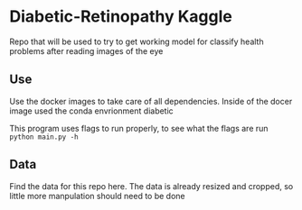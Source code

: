 # Diabetic-Retinopathy Kaggle

Repo that will be used to try to get working model for classify health problems after reading images of the eye

## Use

Use the docker images to take care of all dependencies.  Inside of the docer image used the conda envrionment diabetic

This program uses flags to run properly, to see what the flags are run ```python main.py -h```

## Data

Find the data for this repo here.  The data is already resized and cropped, so little more manpulation should need to be done